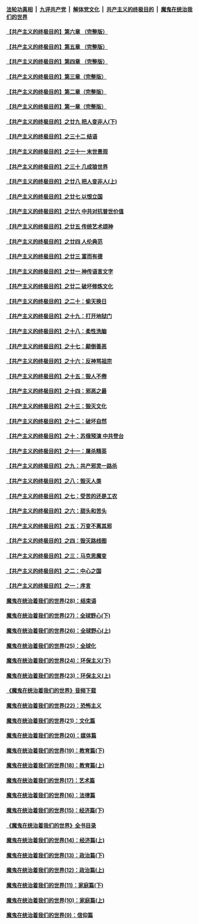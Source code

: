 ####  [法轮功真相](../../../../basic/blob/master/README.md?t=12180526) &nbsp;|&nbsp; [九评共产党](../../../../9ping.md/blob/master/README.md?t=12180526) &nbsp;|&nbsp; [解体党文化](../../../../jtdwh.md/blob/master/README.md?t=12180526)  &nbsp;|&nbsp; [共产主义的终极目的](../../../../gczydzjmd.md/blob/master/README.md?t=12180526) &nbsp;|&nbsp; [魔鬼在统治我们的世界](../../../../mgztzwmdsj.md/blob/master/README.md?t=12180526) 

#### [【共产主义的终极目的】第六章 （完整版）](../pages/nsc422/n11428913.md?t=12180526) 

#### [【共产主义的终极目的】第五章 （完整版）](../pages/nsc422/n11428912.md?t=12180526) 

#### [【共产主义的终极目的】第四章 （完整版）](../pages/nsc422/n11428907.md?t=12180526) 

#### [【共产主义的终极目的】第三章（完整版）](../pages/nsc422/n11428848.md?t=12180526) 

#### [【共产主义的终极目的】第二章（完整版）](../pages/nsc422/n11428831.md?t=12180526) 

#### [【共产主义的终极目的】第一章（完整版）](../pages/nsc422/n11417651.md?t=12180526) 

#### [【共产主义的终极目的】之廿九 把人变非人(下)](../pages/nsc422/n11344140.md?t=12180526) 

#### [【共产主义的终极目的】之三十二 结语](../pages/nsc422/n11360535.md?t=12180526) 

#### [【共产主义的终极目的】之三十一 末世景观](../pages/nsc422/n11351129.md?t=12180526) 

#### [【共产主义的终极目的】之三十 几成狼世界](../pages/nsc422/n11348280.md?t=12180526) 

#### [【共产主义的终极目的】之廿八 把人变非人(上)](../pages/nsc422/n11340492.md?t=12180526) 

#### [【共产主义的终极目的】之廿七 以恨立国](../pages/nsc422/n11336944.md?t=12180526) 

#### [【共产主义的终极目的】之廿六 中共对抗普世价值](../pages/nsc422/n11324785.md?t=12180526) 

#### [【共产主义的终极目的】之廿五 传统艺术颂神](../pages/nsc422/n11296396.md?t=12180526) 

#### [【共产主义的终极目的】之廿四 人伦典范](../pages/nsc422/n11296397.md?t=12180526) 

#### [【共产主义的终极目的】之廿三 富而有德](../pages/nsc422/n11283598.md?t=12180526) 

#### [【共产主义的终极目的】之廿一 神传语言文字](../pages/nsc422/n11263265.md?t=12180526) 

#### [【共产主义的终极目的】之廿二 破坏修炼文化](../pages/nsc422/n11245728.md?t=12180526) 

#### [【共产主义的终极目的】之二十：偷天换日](../pages/nsc422/n11238846.md?t=12180526) 

#### [【共产主义的终极目的】之十九：打开地狱门](../pages/nsc422/n11206376.md?t=12180526) 

#### [【共产主义的终极目的】之十八：柔性洗脑](../pages/nsc422/n11199994.md?t=12180526) 

#### [【共产主义的终极目的】之十七：颠倒善恶](../pages/nsc422/n11179782.md?t=12180526) 

#### [【共产主义的终极目的】之十六：反神骂祖宗](../pages/nsc422/n11166798.md?t=12180526) 

#### [【共产主义的终极目的】之十五：毁人不倦](../pages/nsc422/n11166792.md?t=12180526) 

#### [【共产主义的终极目的】之十四：邪恶之最](../pages/nsc422/n11150249.md?t=12180526) 

#### [【共产主义的终极目的】之十三：毁灭文化](../pages/nsc422/n11135227.md?t=12180526) 

#### [【共产主义的终极目的】之十二：破坏自然](../pages/nsc422/n11135214.md?t=12180526) 

#### [【共产主义的终极目的】之十：苏俄预演 中共登台](../pages/nsc422/n11118424.md?t=12180526) 

#### [【共产主义的终极目的】之十一：屠杀精英](../pages/nsc422/n11118442.md?t=12180526) 

#### [【共产主义的终极目的】之九：共产邪灵一路杀](../pages/nsc422/n11114139.md?t=12180526) 

#### [【共产主义的终极目的】之八：毁灭人类](../pages/nsc422/n11108503.md?t=12180526) 

#### [【共产主义的终极目的】之七：受苦的还是工农](../pages/nsc422/n11101809.md?t=12180526) 

#### [【共产主义的终极目的】之六：甜头和苦头](../pages/nsc422/n11096971.md?t=12180526) 

#### [【共产主义的终极目的】之五：万变不离其邪](../pages/nsc422/n11091285.md?t=12180526) 

#### [【共产主义的终极目的】之四：毁灭路线图](../pages/nsc422/n11086284.md?t=12180526) 

#### [【共产主义的终极目的】之三：马克思魔变](../pages/nsc422/n11061941.md?t=12180526) 

#### [【共产主义的终极目的】之二：中心之国](../pages/nsc422/n11047728.md?t=12180526) 

#### [【共产主义的终极目的】之一：序言](../pages/nsc422/n11086077.md?t=12180526) 

#### [魔鬼在统治着我们的世界(28)：结束语](../pages/nsc422/n10936246.md?t=12180526) 

#### [魔鬼在统治着我们的世界(27)：全球野心(下)](../pages/nsc422/n10928319.md?t=12180526) 

#### [魔鬼在统治着我们的世界(26)：全球野心(上)](../pages/nsc422/n10900318.md?t=12180526) 

#### [魔鬼在统治着我们的世界(25)：全球化](../pages/nsc422/n10788205.md?t=12180526) 

#### [魔鬼在统治着我们的世界(24)：环保主义(下)](../pages/nsc422/n10695307.md?t=12180526) 

#### [魔鬼在统治着我们的世界(23)：环保主义(上)](../pages/nsc422/n10688613.md?t=12180526) 

#### [《魔鬼在统治着我们的世界》音频下载](../pages/nsc422/n10635553.md?t=12180526) 

#### [魔鬼在统治着我们的世界(22)：恐怖主义](../pages/nsc422/n10614727.md?t=12180526) 

#### [魔鬼在统治着我们的世界(21)：文化篇](../pages/nsc422/n10597706.md?t=12180526) 

#### [魔鬼在统治着我们的世界(20)：媒体篇](../pages/nsc422/n10586579.md?t=12180526) 

#### [魔鬼在统治着我们的世界(19)：教育篇(下)](../pages/nsc422/n10564808.md?t=12180526) 

#### [魔鬼在统治着我们的世界(18)：教育篇(上)](../pages/nsc422/n10526970.md?t=12180526) 

#### [魔鬼在统治着我们的世界(17)：艺术篇](../pages/nsc422/n10499093.md?t=12180526) 

#### [魔鬼在统治着我们的世界(16)：法律篇](../pages/nsc422/n10485969.md?t=12180526) 

#### [魔鬼在统治着我们的世界(15)：经济篇(下)](../pages/nsc422/n10469975.md?t=12180526) 

#### [《魔鬼在统治着我们的世界》全书目录](../pages/nsc422/n10464261.md?t=12180526) 

#### [魔鬼在统治着我们的世界(14)：经济篇(上)](../pages/nsc422/n10457370.md?t=12180526) 

#### [魔鬼在统治着我们的世界(13)：政治篇(下)](../pages/nsc422/n10448270.md?t=12180526) 

#### [魔鬼在统治着我们的世界(12)：政治篇(上)](../pages/nsc422/n10444576.md?t=12180526) 

#### [魔鬼在统治着我们的世界(11)：家庭篇(下)](../pages/nsc422/n10440961.md?t=12180526) 

#### [魔鬼在统治着我们的世界(10)：家庭篇(上)](../pages/nsc422/n10435448.md?t=12180526) 

#### [魔鬼在统治着我们的世界(9)：信仰篇](../pages/nsc422/n10432159.md?t=12180526) 

